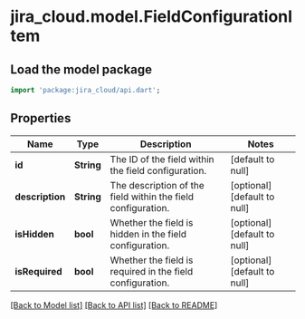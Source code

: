 # jira_cloud.model.FieldConfigurationItem

## Load the model package
```dart
import 'package:jira_cloud/api.dart';
```

## Properties
Name | Type | Description | Notes
------------ | ------------- | ------------- | -------------
**id** | **String** | The ID of the field within the field configuration. | [default to null]
**description** | **String** | The description of the field within the field configuration. | [optional] [default to null]
**isHidden** | **bool** | Whether the field is hidden in the field configuration. | [optional] [default to null]
**isRequired** | **bool** | Whether the field is required in the field configuration. | [optional] [default to null]

[[Back to Model list]](../README.md#documentation-for-models) [[Back to API list]](../README.md#documentation-for-api-endpoints) [[Back to README]](../README.md)


